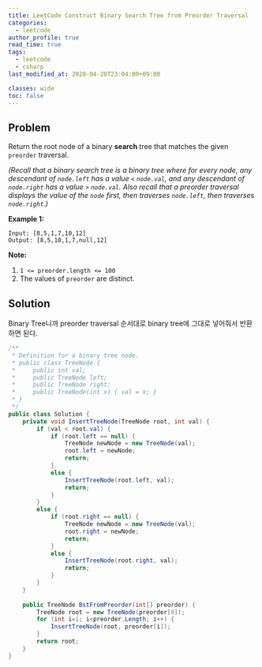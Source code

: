```yaml
---
title: LeetCode Construct Binary Search Tree from Preorder Traversal
categories:
  - leetcode
author_profile: true
read_time: true
tags:
  - leetcode
  - csharp
last_modified_at: 2020-04-20T23:04:00+09:00

classes: wide
toc: false
---
```




## Problem

Return the root node of a binary **search** tree that matches the given `preorder` traversal.

*(Recall that a binary search tree is a binary tree where for every node, any descendant of `node.left` has a value `<` `node.val`, and any descendant of `node.right` has a value `>` `node.val`. Also recall that a preorder traversal displays the value of the `node` first, then traverses `node.left`, then traverses `node.right`.)*

 

**Example 1:**

```
Input: [8,5,1,7,10,12]
Output: [8,5,10,1,7,null,12]
```

 

**Note:** 

1. `1 <= preorder.length <= 100`
2. The values of `preorder` are distinct.





## Solution

Binary Tree니까 preorder traversal 순서대로 binary tree에 그대로 넣어줘서 반환하면 된다.

```c#
/**
 * Definition for a binary tree node.
 * public class TreeNode {
 *     public int val;
 *     public TreeNode left;
 *     public TreeNode right;
 *     public TreeNode(int x) { val = x; }
 * }
 */
public class Solution {
    private void InsertTreeNode(TreeNode root, int val) {
        if (val < root.val) {
            if (root.left == null) {
                TreeNode newNode = new TreeNode(val);
                root.left = newNode;
                return;
            }
            else {
                InsertTreeNode(root.left, val);
                return;
            }
        }
        else {
            if (root.right == null) {
                TreeNode newNode = new TreeNode(val);
                root.right = newNode;
                return;
            }
            else {
                InsertTreeNode(root.right, val);
                return;
            }
        }
    }
    
    public TreeNode BstFromPreorder(int[] preorder) {
        TreeNode root = new TreeNode(preorder[0]);
        for (int i=1; i<preorder.Length; i++) {
            InsertTreeNode(root, preorder[i]);
        }
        return root;
    }
}
```


